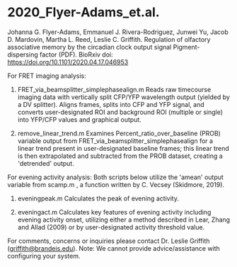 # 2020_Flyer-Adams_et.al.
Johanna G. Flyer-Adams, Emmanuel J. Rivera-Rodriguez, Junwei Yu, Jacob D. Mardovin, Martha L. Reed, Leslie C. Griffith. Regulation of olfactory associative memory by the circadian clock output signal Pigment-dispersing factor (PDF). BioRxiv doi: https://doi.org/10.1101/2020.04.17.046953

For FRET imaging analysis:

  1) FRET_via_beamsplitter_simplephasealign.m
    Reads raw timecourse imaging data with vertically split CFP/YFP wavelength output (yielded by a DV splitter). Aligns frames, splits into CFP and YFP signal, and converts user-designated ROI and background ROI (multiple or single) into YFP/CFP values and graphical output.
    
  2) remove_linear_trend.m
    Examines Percent_ratio_over_baseline (PROB) variable output from FRET_via_beamsplitter_simplephasealign for a linear trend present in user-designated baseline frames; this linear trend is then extrapolated and subtracted from the PROB dataset, creating a 'detrended' output.
  

For evening activity analysis: Both scripts below utilize the 'amean' output variable from scamp.m , a function written by C. Vecsey (Skidmore, 2019).
  1) eveningpeak.m
    Calculates the peak of evening activity. 
  
  2) eveningact.m
    Calculates key features of evening activity including evening activity onset, utilizing either a method described in Lear, Zhang and Allad (2009) or by user-designated activity threshold value.
  
  
For comments, concerns or inquiries please contact Dr. Leslie Griffith (griffith@brandeis.edu).
Note: We cannot provide advice/assistance with configuring your
system.
